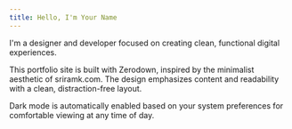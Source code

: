 ```yaml
---
title: Hello, I'm Your Name
---
```


I'm a designer and developer focused on creating clean, functional digital experiences.

This portfolio site is built with Zerodown, inspired by the minimalist aesthetic of sriramk.com. The design emphasizes content and readability with a clean, distraction-free layout.

Dark mode is automatically enabled based on your system preferences for comfortable viewing at any time of day.
